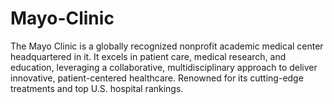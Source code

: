 # Mayo-Clinic
The Mayo Clinic is a globally recognized nonprofit academic medical center headquartered in it. It excels in patient care, medical research, and education, leveraging a collaborative, multidisciplinary approach to deliver innovative, patient-centered healthcare. Renowned for its cutting-edge treatments and top U.S. hospital rankings.
